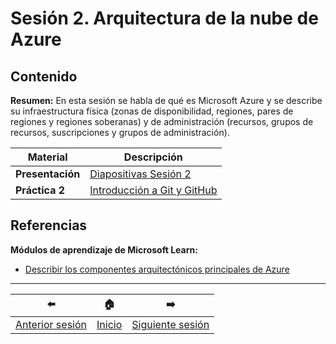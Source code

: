 # Sesión 2. Arquitectura de la nube de Azure

## Contenido

**Resumen:** En esta sesión se habla de qué es Microsoft Azure y se describe su infraestructura física (zonas de disponibilidad, regiones, pares de regiones y regiones soberanas) y de administración (recursos, grupos de recursos, suscripciones y grupos de administración).

 Material | Descripción
--- | ---
**Presentación** | [Diapositivas Sesión 2](./2-Arquitectura-de-la-nube-de-Azure.pdf)
**Práctica 2** | [Introducción a Git y GitHub](./practica2.md)

## Referencias

**Módulos de aprendizaje de Microsoft Learn:**
- [Describir los componentes arquitectónicos principales de Azure](https://learn.microsoft.com/es-mx/training/modules/describe-core-architectural-components-of-azure/)

---

 :arrow_left: | :house: | :arrow_right:
--- | --- | ---
[Anterior sesión](../s1/README.md) | [Inicio](README.md) | [Siguiente sesión](../s3/README.md)
